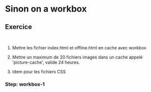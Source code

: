 <!-- .slide: class="exercice" -->

# Sinon on a workbox

## Exercice

<br>

1. Mettre les fichier index.html et offline.html en cache avec workbox

2. Mettre un maximum de 20 fichiers images dans un cache appelé 'picture-cache', valide 24 heures.

3. Idem pour les fichiers CSS

### Step: workbox-1
